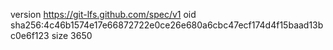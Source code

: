 version https://git-lfs.github.com/spec/v1
oid sha256:4c46b1574e17e66872722e0ce26e680a6cbc47ecf174d4f15baad13bc0e6f123
size 3650
